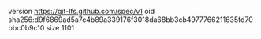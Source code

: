 version https://git-lfs.github.com/spec/v1
oid sha256:d9f6869ad5a7c4b89a339176f3018da68bb3cb4977766211635fd70bbc0b9c10
size 1101
